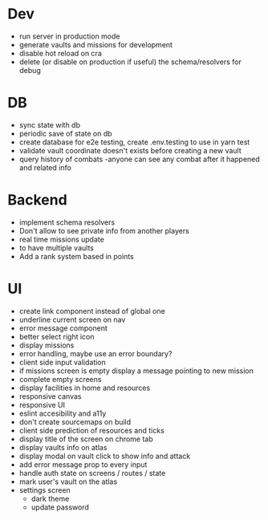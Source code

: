 # Dev

- run server in production mode
- generate vaults and missions for development
- disable hot reload on cra
- delete (or disable on production if useful) the schema/resolvers for debug

# DB

- sync state with db
- periodic save of state on db
- create database for e2e testing, create .env.testing to use in yarn test
- validate vault coordinate doesn't exists before creating a new vault
- query history of combats
  -anyone can see any combat after it happened and related info

# Backend

- implement schema resolvers
- Don't allow to see private info from another players
- real time missions update
- to have multiple vaults
- Add a rank system based in points

# UI

- create <a> link component instead of global one
- underline current screen on nav
- error message component
- better select right icon
- display missions
- error handling, maybe use an error boundary?
- client side input validation
- if missions screen is empty display a message pointing to new mission
- complete empty screens
- display facilities in home and resources
- responsive canvas
- responsive UI
- eslint accesibility and a11y
- don't create sourcemaps on build
- client side prediction of resources and ticks
- display title of the screen on chrome tab
- display vaults info on atlas
- display modal on vault click to show info and attack
- add error message prop to every input
- handle auth state on screens / routes / state
- mark user's vault on the atlas
- settings screen
  - dark theme
  - update password
